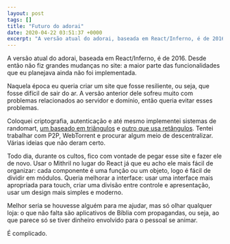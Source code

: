```yaml
---
layout: post
tags: []
title: "Futuro do adorai"
date: 2020-04-22 03:51:37 +0000
excerpt: "A versão atual do adorai, baseada em React/Inferno, é de 2016. Desde então não fiz grandes mudanças no site: a maior parte das..."
---
```


A versão atual do adorai, baseada em React/Inferno, é de 2016. Desde então não fiz grandes mudanças no site: a maior parte das funcionalidades que eu planejava ainda não foi implementada.

Naquela época eu queria criar um site que fosse resiliente, ou seja, que fosse difícil de sair do ar. A versão anterior dele sofreu muito com problemas relacionados ao servidor e domínio, então queria evitar esses problemas.

Coloquei criptografia, autenticação e até mesmo implementei sistemas de randomart, [um baseado em triângulos](https://codepen.io/qgustavor/pen/OmJXXm) e [outro que usa retângulos](https://codepen.io/qgustavor/pen/bYgROV). Tentei trabalhar com P2P, WebTorrent e procurar algum meio de descentralizar. Várias ideias que não deram certo.

Todo dia, durante os cultos, fico com vontade de pegar esse site e fazer ele de novo. Usar o Mithril no lugar do React já que eu acho ele mais fácil de organizar: cada componente é uma função ou um objeto, logo é fácil de dividir em módulos. Queria melhorar a interface: usar uma interface mais apropriada para touch, criar uma divisão entre controle e apresentação, usar um design mais simples e moderno.

Melhor seria se houvesse alguém para me ajudar, mas só olhar qualquer loja: o que não falta são aplicativos de Bíblia com propagandas, ou seja, ao que parece só se tiver dinheiro envolvido para o pessoal se animar.

É complicado.